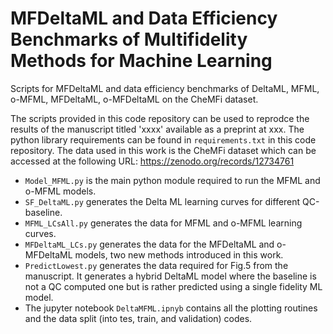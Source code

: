 # MFDeltaML and Data Efficiency Benchmarks of Multifidelity Methods for Machine Learning 
Scripts for MFDeltaML and data efficiency benchmarks of DeltaML, MFML, o-MFML, MFDeltaML, o-MFDeltaML on the CheMFi dataset.


The scripts provided in this code repository can be used to reprodce the results of the manuscript titled 'xxxx' available as a preprint at xxx. The python library requirements can be found in `requirements.txt` in this code repository.
The data used in this work is the CheMFi dataset which can be accessed at the following URL: https://zenodo.org/records/12734761

* `Model_MFML.py` is the main python module required to run the MFML and o-MFML models.
* `SF_DeltaML.py` generates the Delta ML learning curves for different QC-baseline.
* `MFML_LCsAll.py` generates the data for MFML and o-MFML learning curves.
* `MFDeltaML_LCs.py` generates the data for the MFDeltaML and o-MFDeltaML models, two new methods introduced in this work.
* `PredictLowest.py` generates the data required for Fig.5 from the manuscript. It generates a hybrid DeltaML model where the baseline is not a QC computed one but is rather predicted using a single fidelity ML model.
* The jupyter notebook `DeltaMFML.ipnyb` contains all the plotting routines and the data split (into tes, train, and validation) codes.